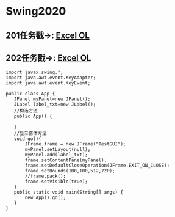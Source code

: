 # Swing2020
##  201任务戳→:  [Excel OL](https://docs.qq.com/sheet/DYVVCenN5QmF0dnVn)
##  202任务戳→:  [Excel OL](https://docs.qq.com/sheet/DYVd4cWFSWlJ2dmdU)


```
import javax.swing.*;
import java.awt.event.KeyAdapter;
import java.awt.event.KeyEvent;

public class App {
   JPanel myPanel=new JPanel();
   JLabel label_txt=new JLabel();
   //构造方法
   public App() {

   }
   //显示窗体方法
   void go(){
       JFrame frame = new JFrame("TestGUI");
       myPanel.setLayout(null);
       myPanel.add(label_txt);
       frame.setContentPane(myPanel);
       frame.setDefaultCloseOperation(JFrame.EXIT_ON_CLOSE);
       frame.setBounds(100,100,512,720);
       //frame.pack();
       frame.setVisible(true);
   }
   public static void main(String[] args) {
       new App().go();
   }
}
```
